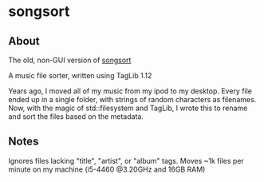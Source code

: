 # songsort
## About
The old, non-GUI version of [songsort](https://github.com/surfactants/songsort)

A music file sorter, written using TagLib 1.12

Years ago, I moved all of my music from my ipod to my desktop. Every file ended up in a single folder, with strings of random characters as filenames. Now, with the magic of std::filesystem and TagLib, I wrote this to rename and sort the files based on the metadata.

## Notes
Ignores files lacking "title", "artist", or "album" tags.
Moves ~1k files per minute on my machine (i5-4460 @3.20GHz and 16GB RAM)
